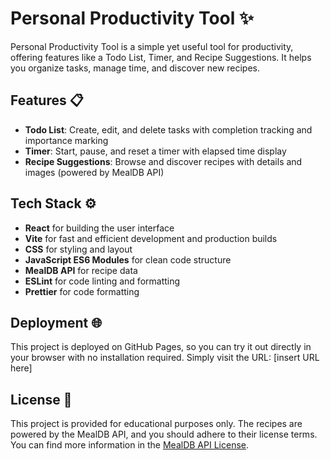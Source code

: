 # Personal Productivity Tool ✨

Personal Productivity Tool is a simple yet useful tool for productivity, offering features like a Todo List, Timer, and Recipe Suggestions. It helps you organize tasks, manage time, and discover new recipes.

## Features 📋
- **Todo List**: Create, edit, and delete tasks with completion tracking and importance marking
- **Timer**: Start, pause, and reset a timer with elapsed time display
- **Recipe Suggestions**: Browse and discover recipes with details and images (powered by MealDB API)

## Tech Stack ⚙️
- **React** for building the user interface
- **Vite** for fast and efficient development and production builds
- **CSS** for styling and layout
- **JavaScript ES6 Modules** for clean code structure
- **MealDB API** for recipe data
- **ESLint** for code linting and formatting
- **Prettier** for code formatting

## Deployment 🌐
This project is deployed on GitHub Pages, so you can try it out directly in your browser with no installation required. Simply visit the URL: [insert URL here]

## License 📜
This project is provided for educational purposes only. The recipes are powered by the MealDB API, and you should adhere to their license terms. You can find more information in the [MealDB API License](https://www.themealdb.com/api.php).

